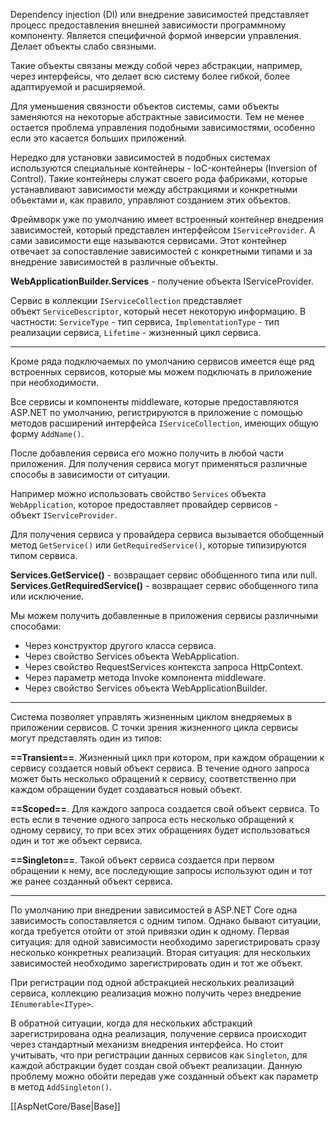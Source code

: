 Dependency injection (DI) или внедрение зависимостей представляет процесс предоставления внешней зависимости программному компоненту. Является специфичной формой инверсии управления. Делает объекты слабо связными.

Такие объекты связаны между собой через абстракции, например, через интерфейсы, что делает всю систему более гибкой, более адаптируемой и расширяемой.

Для уменьшения связности объектов системы, сами объекты заменяются на некоторые абстрактные зависимости. Тем не менее остается проблема управления подобными зависимостями, особенно если это касается больших приложений.

Нередко для установки зависимостей в подобных системах используются специальные контейнеры - IoC-контейнеры (Inversion of Control). Такие контейнеры служат своего рода фабриками, которые устанавливают зависимости между абстракциями и конкретными объектами и, как правило, управляют созданием этих объектов.

Фреймворк уже по умолчанию имеет встроенный контейнер внедрения зависимостей, который представлен интерфейсом `IServiceProvider`. А сами зависимости еще называются сервисами. Этот контейнер отвечает за сопоставление зависимостей с конкретными типами и за внедрение зависимостей в различные объекты.

**WebApplicationBuilder.Services** - получение объекта IServiceProvider.

Cервис в коллекции `IServiceCollection` представляет объект `ServiceDescriptor`, который несет некоторую информацию. В частности: `ServiceType` - тип сервиса, `ImplementationType` - тип реализации сервиса, `Lifetime` - жизненный цикл сервиса.

---

Кроме ряда подключаемых по умолчанию сервисов имеется еще ряд встроенных сервисов, которые мы можем подключать в приложение при необходимости.

Все сервисы и компоненты middleware, которые предоставляются ASP.NET по умолчанию, регистрируются в приложение с помощью методов расширений интерфейса `IServiceCollection`, имеющих общую форму `AddName()`.

После добавления сервиса его можно получить в любой части приложения. Для получения сервиса могут применяться различные способы в зависимости от ситуации.

Например можно использовать свойство `Services` объекта `WebApplication`, которое предоставляет провайдер сервисов - объект `IServiceProvider`.

Для получения сервиса у провайдера сервиса вызывается обобщенный метод `GetService()` или `GetRequiredService()`, которые типизируются типом сервиса.

**Services.GetService()** - возвращает сервис обобщенного типа или null.
**Services.GetRequiredService()** - возвращает сервис обобщенного типа или исключение.

Мы можем получить добавленные в приложения сервисы различными способами:

- Через конструктор другого класса сервиса.
- Через свойство Services объекта WebApplication.
- Через свойство RequestServices контекста запроса HttpContext.
- Через параметр метода Invoke компонента middleware.
- Через свойство Services объекта WebApplicationBuilder.

---

Система позволяет управлять жизненным циклом внедряемых в приложении сервисов. С точки зрения жизненного цикла сервисы могут представлять один из типов:

**==Transient==**. Жизненный цикл при котором, при каждом обращении к сервису создается новый объект сервиса. В течение одного запроса может быть несколько обращений к сервису, соответственно при каждом обращении будет создаваться новый объект. 

**==Scoped==**. Для каждого запроса создается свой объект сервиса. То есть если в течение одного запроса есть несколько обращений к одному сервису, то при всех этих обращениях будет использоваться один и тот же объект сервиса.

**==Singleton==**. Такой объект сервиса создается при первом обращении к нему, все последующие запросы используют один и тот же ранее созданный объект сервиса.

---

По умолчанию при внедрении зависимостей в ASP.NET Core одна зависимость сопоставляется с одним типом. Однако бывают ситуации, когда требуется отойти от этой привязки один к одному. Первая ситуация: для одной зависимости необходимо зарегистрировать сразу несколько конкретных реализаций. Вторая ситуация: для нескольких зависимостей необходимо зарегистрировать один и тот же объект.

При регистрации под одной абстракцией нескольких реализаций сервиса, коллекцию реализация можно получить через внедрение `IEnumerable<IType>`.

В обратной ситуации, когда для нескольких абстракций зарегистрирована одна реализация, получение сервиса происходит через стандартный механизм внедрения интерфейса. Но стоит учитывать, что при регистрации данных сервисов как `Singleton`, для каждой абстракции будет создан свой объект реализации. Данную проблему можно обойти передав уже созданный объект как параметр в метод `AddSingleton()`.  

[[AspNetCore/Base|Base]]

